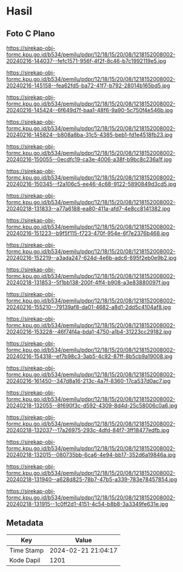 # Hasil

## Foto C Plano

https://sirekap-obj-formc.kpu.go.id/b534/pemilu/pdpr/12/18/15/20/08/1218152008002-20240216-144037--fefc1571-956f-4f2f-8c46-b7c1992119e5.jpg

https://sirekap-obj-formc.kpu.go.id/b534/pemilu/pdpr/12/18/15/20/08/1218152008002-20240216-145158--fea62fd5-ba72-41f7-b792-28014b165bd5.jpg

https://sirekap-obj-formc.kpu.go.id/b534/pemilu/pdpr/12/18/15/20/08/1218152008002-20240216-145424--6f649d7f-baa1-48f6-9a90-5c750f4e546b.jpg

https://sirekap-obj-formc.kpu.go.id/b534/pemilu/pdpr/12/18/15/20/08/1218152008002-20240216-145824--b808a8ba-31c5-4385-beb1-fd1e4518fb23.jpg

https://sirekap-obj-formc.kpu.go.id/b534/pemilu/pdpr/12/18/15/20/08/1218152008002-20240216-150055--0ecdfc19-ca3e-4006-a38f-b9bc8c236a1f.jpg

https://sirekap-obj-formc.kpu.go.id/b534/pemilu/pdpr/12/18/15/20/08/1218152008002-20240216-150345--f2a106c5-ee46-4c68-9122-5890849d3cd5.jpg

https://sirekap-obj-formc.kpu.go.id/b534/pemilu/pdpr/12/18/15/20/08/1218152008002-20240218-131833--a77a6188-ea80-411a-afd7-4e8cc8141382.jpg

https://sirekap-obj-formc.kpu.go.id/b534/pemilu/pdpr/12/18/15/20/08/1218152008002-20240216-151223--b9f5f115-f723-470f-954e-6f7e2376b468.jpg

https://sirekap-obj-formc.kpu.go.id/b534/pemilu/pdpr/12/18/15/20/08/1218152008002-20240216-152219--a3ada247-624d-4e6b-adc6-695f2eb0e9b2.jpg

https://sirekap-obj-formc.kpu.go.id/b534/pemilu/pdpr/12/18/15/20/08/1218152008002-20240218-131853--5f1bb138-200f-4ff4-b908-a3e83880097f.jpg

https://sirekap-obj-formc.kpu.go.id/b534/pemilu/pdpr/12/18/15/20/08/1218152008002-20240216-155210--79139af8-da01-4682-a8d1-2dd5c4104af8.jpg

https://sirekap-obj-formc.kpu.go.id/b534/pemilu/pdpr/12/18/15/20/08/1218152008002-20240216-153228--46f74f4a-bda1-4750-a1b4-31223cc29182.jpg

https://sirekap-obj-formc.kpu.go.id/b534/pemilu/pdpr/12/18/15/20/08/1218152008002-20240216-154318--ef7b98c3-3ab5-4c92-87ff-8b5cb9a19008.jpg

https://sirekap-obj-formc.kpu.go.id/b534/pemilu/pdpr/12/18/15/20/08/1218152008002-20240216-161450--347d8a16-213c-4a7f-8360-17ca537d0ac7.jpg

https://sirekap-obj-formc.kpu.go.id/b534/pemilu/pdpr/12/18/15/20/08/1218152008002-20240218-132055--8f690f3c-d592-4309-8d4d-25c58006c0a6.jpg

https://sirekap-obj-formc.kpu.go.id/b534/pemilu/pdpr/12/18/15/20/08/1218152008002-20240218-132037--17a26975-293c-4dfd-84f7-3ff18477edfb.jpg

https://sirekap-obj-formc.kpu.go.id/b534/pemilu/pdpr/12/18/15/20/08/1218152008002-20240218-132015--080735bb-6ca6-4e94-bb17-352d6a19846a.jpg

https://sirekap-obj-formc.kpu.go.id/b534/pemilu/pdpr/12/18/15/20/08/1218152008002-20240218-131940--a628d825-78b7-47b5-a339-783e78457854.jpg

https://sirekap-obj-formc.kpu.go.id/b534/pemilu/pdpr/12/18/15/20/08/1218152008002-20240218-131915--1c0ff2d1-4151-4c54-b8b8-3a3349fe631e.jpg


## Metadata

| Key        | Value               |
| ---------- | ------------------- |
| Time Stamp | 2024-02-21 21:04:17 |
| Kode Dapil | 1201                |



